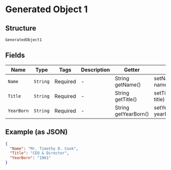 
# Generated Object 1

## Structure

`GeneratedObject1`

## Fields

| Name | Type | Tags | Description | Getter | Setter |
|  --- | --- | --- | --- | --- | --- |
| `Name` | `String` | Required | - | String getName() | setName(String name) |
| `Title` | `String` | Required | - | String getTitle() | setTitle(String title) |
| `YearBorn` | `String` | Required | - | String getYearBorn() | setYearBorn(String yearBorn) |

## Example (as JSON)

```json
{
  "Name": "Mr. Timothy D. Cook",
  "Title": "CEO & Director",
  "YearBorn": "1961"
}
```

